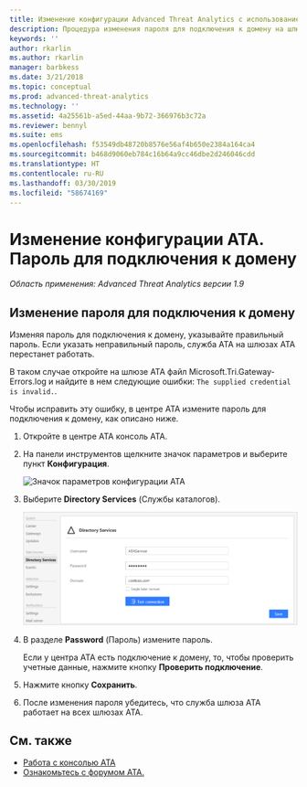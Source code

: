 ```yaml
---
title: Изменение конфигурации Advanced Threat Analytics с использованием пароля для подключения к домену | Документация Майкрософт
description: Процедура изменения пароля для подключения к домену на шлюзе ATA.
keywords: ''
author: rkarlin
ms.author: rkarlin
manager: barbkess
ms.date: 3/21/2018
ms.topic: conceptual
ms.prod: advanced-threat-analytics
ms.technology: ''
ms.assetid: 4a25561b-a5ed-44aa-9b72-366976b3c72a
ms.reviewer: bennyl
ms.suite: ems
ms.openlocfilehash: f53549db48720b8576e56af4b650e2384a164ca4
ms.sourcegitcommit: b468d9060eb784c16b64a9cc46dbe2d246046cdd
ms.translationtype: HT
ms.contentlocale: ru-RU
ms.lasthandoff: 03/30/2019
ms.locfileid: "58674169"
---
```

# <a name="change-ata-configuration---domain-connectivity-password"></a>Изменение конфигурации ATA. Пароль для подключения к домену

*Область применения: Advanced Threat Analytics версии 1.9*

## <a name="change-the-domain-connectivity-password"></a>Изменение пароля для подключения к домену

Изменяя пароль для подключения к домену, указывайте правильный пароль. Если указать неправильный пароль, служба ATA на шлюзах ATA перестанет работать.

В таком случае откройте на шлюзе ATA файл Microsoft.Tri.Gateway-Errors.log и найдите в нем следующие ошибки: `The supplied credential is invalid.`.

Чтобы исправить эту ошибку, в центре ATA измените пароль для подключения к домену, как описано ниже.

1.  Откройте в центре ATA консоль ATA.

2.  На панели инструментов щелкните значок параметров и выберите пункт **Конфигурация**.

    ![Значок параметров конфигурации ATA](media/ATA-config-icon.png)

3.  Выберите **Directory Services** (Службы каталогов).

    ![Изменение пароля для шлюзов ATA (рисунок)](media/ATA-GW-change-DC-password.png)

4.  В разделе **Password** (Пароль) измените пароль.

    Если у центра ATA есть подключение к домену, то, чтобы проверить учетные данные, нажмите кнопку **Проверить подключение**.

5.  Нажмите кнопку **Сохранить**.

6.  После изменения пароля убедитесь, что служба шлюза ATA работает на всех шлюзах ATA.



## <a name="see-also"></a>См. также
- [Работа с консолью ATA](working-with-ata-console.md)
- [Ознакомьтесь с форумом ATA.](https://social.technet.microsoft.com/Forums/security/home?forum=mata)

